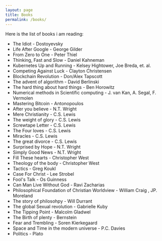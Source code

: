 ```yaml
---
layout: page
title: Books
permalink: /books/
---
```

Here is the list of books i am reading:
- The Idiot - Dostoyevsky
- Life After Google - George Gilder
- From Zero to One - Peter Thiel
- Thinking, Fast and Slow - Daniel Kahneman
- Kubernetes Up and Running - Kelsey Hightower, Joe Breda, et. al.
- Competing Against Luck - Clayton Christensen
- Blockchain Revolution - Don/Alex Tapscott
- The advent of algorithm - David Berlinski
- The hard thing about hard things - Ben Horowitz
- Numerical methods in Scientific computing - J. van Kan, A. Segal, F. Vermolen
- Mastering Bitcoin - Antonopoulos
- After you believe - N.T. Wright
- Mere Christianity - C.S. Lewis
- The weight of glory - C.S. Lewis
- Screwtape Letter - C.S. Lewis
- The Four loves - C.S. Lewis
- Miracles - C.S. Lewis
- The great divorce - C.S. Lewis
- Surprised by Hope - N.T. Wright
- Simply Good News - N.T. Wright
- Fill These hearts - Christopher West
- Theology of the body - Christopher West
- Tactics - Greg Koukl
- Case For Christ - Lee Strobel
- Fool's Talk - Os Guinness
- Can Man Live Without God - Ravi Zacharias
- Philosophical Foundation of Christian Worldview - William Craig , JP. Moreland
- The story of philosohpy - Will Durrant
- The global Sexual revolution -   Gabrielle Kuby
- The Tipping Point - Malcolm Gladwel
- The Birth of plenty - Bernstein
- Fear and Trembling - Soren Kierkegaard
- Space and Time in the modern universe - P.C. Davies
- Politics - Plato
